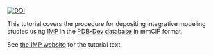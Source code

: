 [![DOI](https://zenodo.org/badge/DOI/10.5281/zenodo.2598744.svg)](https://doi.org/10.5281/zenodo.2598744)

This tutorial covers the procedure for depositing integrative modeling
studies using [IMP](https://integrativemodeling.org/)
in the [PDB-Dev database](https://pdb-dev.wwpdb.org/) in mmCIF format.

See [the IMP website](https://integrativemodeling.org/tutorials/deposition/)
for the tutorial text.
